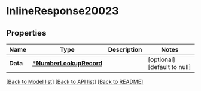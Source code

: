 # InlineResponse20023

## Properties
Name | Type | Description | Notes
------------ | ------------- | ------------- | -------------
**Data** | [***NumberLookupRecord**](NumberLookupRecord.md) |  | [optional] [default to null]

[[Back to Model list]](../README.md#documentation-for-models) [[Back to API list]](../README.md#documentation-for-api-endpoints) [[Back to README]](../README.md)

